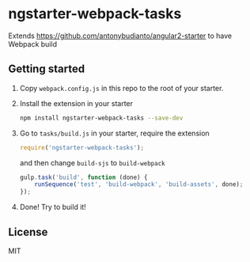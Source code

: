 # ngstarter-webpack-tasks
Extends https://github.com/antonybudianto/angular2-starter to have Webpack build

## Getting started
1. Copy `webpack.config.js` in this repo to the root of your starter.

2. Install the extension in your starter
    ```bash
    npm install ngstarter-webpack-tasks --save-dev
    ```

3. Go to `tasks/build.js` in your starter, require the extension
    ```js
    require('ngstarter-webpack-tasks');
    ```
    
    and then change `build-sjs` to `build-webpack`
    ```js
    gulp.task('build', function (done) {
        runSequence('test', 'build-webpack', 'build-assets', done);
    });
    ```

4. Done! Try to build it!

## License
MIT
